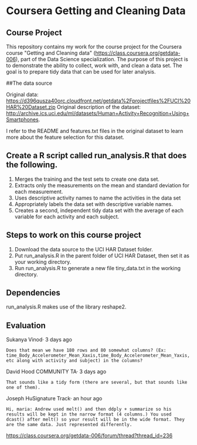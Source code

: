 # Coursera Getting and Cleaning Data

## Course Project

This repository contains my work for the course project for the Coursera course "Getting and Cleaning data" (https://class.coursera.org/getdata-006), part of the Data Science specialization. The purpose of this project is to demonstrate the ability to collect, work with, and clean a data set. The goal is to prepare tidy data that can be used for later analysis. 

##The data source

Original data: https://d396qusza40orc.cloudfront.net/getdata%2Fprojectfiles%2FUCI%20HAR%20Dataset.zip
Original description of the dataset: http://archive.ics.uci.edu/ml/datasets/Human+Activity+Recognition+Using+Smartphones.

I refer to the README and features.txt files in the original dataset to learn more about the feature selection for this dataset.

## Create a R script called run_analysis.R that does the following. 
1. Merges the training and the test sets to create one data set.
2. Extracts only the measurements on the mean and standard deviation for each measurement. 
3. Uses descriptive activity names to name the activities in the data set
4. Appropriately labels the data set with descriptive variable names. 
5. Creates a second, independent tidy data set with the average of each variable for each activity and each subject. 

## Steps to work on this course project

1. Download the data source to the UCI HAR Dataset folder.
2. Put run_analysis.R in the parent folder of UCI HAR Dataset, then set it as your working directory.
3. Run run_analysis.R to generate a new file tiny_data.txt in the working directory.

## Dependencies

run_analysis.R makes use of the library reshape2. 

## Evaluation

Sukanya Vinod· 3 days ago 

`Does that mean we have 180 rows and 80 somewhat columns? (Ex: time_Body_Accelerometer_Mean_Xaxis,time_Body_Accelerometer_Mean_Yaxis, etc along with activity and subject) in the columns?`

David Hood COMMUNITY TA· 3 days ago 

`That sounds like a tidy form (there are several, but that sounds like one of them).`

Joseph HuSignature Track· an hour ago 

`Hi, maria:
Andrew used melt() and then ddply + summarize so his results will be kept in the narrow format (4 columns.)
You used dcast() after melt() so your result will be in the wide format.
They are the same data. Just represented differently.`

https://class.coursera.org/getdata-006/forum/thread?thread_id=236
